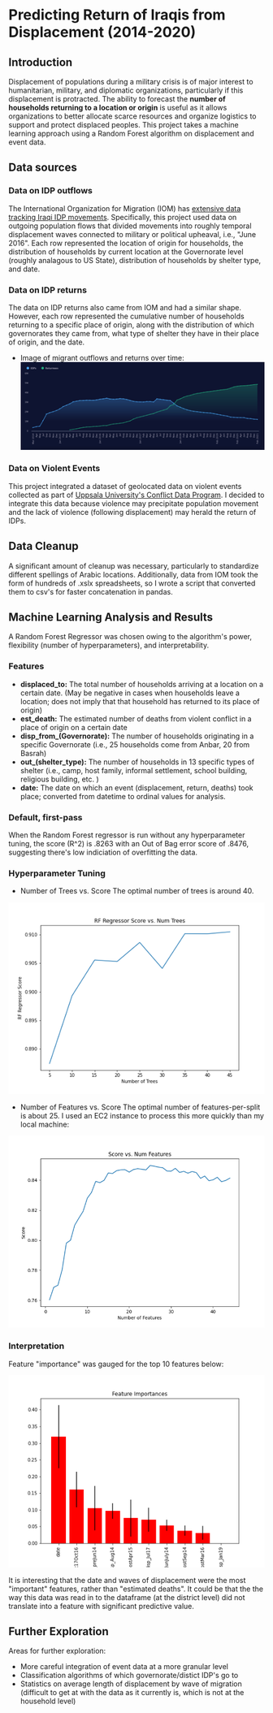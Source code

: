 # Predicting Return of Iraqis from Displacement (2014-2020)

## Introduction

Displacement of populations during a military crisis is of major interest to humanitarian, military, and diplomatic organizations, particularly if this displacement is protracted. The ability to forecast the **number of households returning to a location or origin**  is useful as it allows organizations to better allocate scarce resources and organize logistics to support and protect displaced peoples. This project takes a machine learning approach using a Random Forest algorithm on displacement and event data. 

## Data sources

### Data on IDP outflows
The International Organization for Migration (IOM) has [extensive data tracking Iraqi IDP movements](http://iraqdtm.iom.int/). Specifically, this project used data on outgoing population flows that divided movements into roughly temporal displacement waves connected to military or political upheaval, i.e., "June 2016". Each row represented the location of origin for households, the distribution of households by current location at the Governorate level (roughly analagous to US State), distribution of households by shelter type, and date. 

### Data on IDP returns
The data on IDP returns also came from IOM and had a similar shape. However, each row represented the cumulative number of households returning to a specific place of origin, along with the distribution of which governorates they came from, what type of shelter they have in their place of origin, and the date. 

* Image of migrant outflows and returns over time:
![](images/dtm_screenshot.png)

### Data on Violent Events
This project integrated a dataset of geolocated data on violent events collected as part of [Uppsala University's Conflict Data Program](https://ucdp.uu.se/country/645). I decided to integrate this data because violence may precipitate population movement and the lack of violence (following displacement) may herald the return of IDPs. 

## Data Cleanup
A significant amount of cleanup was necessary, particularly to standardize different spellings of Arabic locations. Additionally, data from IOM took the form of hundreds of .xslx spreadsheets, so I wrote a script that converted them to csv's for faster concatenation in pandas. 

## Machine Learning Analysis and Results
A Random Forest Regressor was chosen owing to the algorithm's power, flexibility (number of hyperparameters), and interpretability. 

### Features
* **displaced_to:** The total number of households arriving at a location on a certain date. (May be negative in cases when households leave a location; does not imply that that household has returned to its place of origin)
* **est_death:** The estimated number of deaths from violent conflict in a place of origin on a certain date
* **disp_from_(Governorate):** The number of households originating in a specific Governorate (i.e., 25 households come from Anbar, 20 from Basrah)
* **out_(shelter_type):** The number of households in 13 specific types of shelter (i.e., camp, host family, informal settlement, school building, religious building, etc. )
* **date:** The date on which an event (displacement, return, deaths) took place; converted from datetime to ordinal values for analysis. 

### Default, first-pass
When the Random Forest regressor is run without any hyperparameter tuning, the score (R^2) is .8263 with an Out of Bag error score of .8476, suggesting there's low indiciation of overfitting the data. 

### Hyperparameter Tuning

* Number of Trees vs. Score 
The optimal number of trees is around 40. 

![](images/numtrees_vs_score.png)

* Number of Features vs. Score
The optimal number of features-per-split is about 25. I used an EC2 instance to process this more quickly than my local machine: 

![](images/features_vs_score.png)

### Interpretation

Feature "importance" was gauged for the top 10 features below:

![](images/feature_importances.png)

It is interesting that the date and waves of displacement were the most "important" features, rather than "estimated deaths". It could be that the the way this data was read in to the dataframe (at the district level) did not translate into a feature with significant predictive value. 

## Further Exploration
Areas for further exploration: 
* More careful integration of event data at a more granular level
* Classification algorithms of which governorate/distict IDP's go to 
* Statistics on average length of displacement by wave of migration (difficult to get at with the data as it currently is, which is not at the household level)